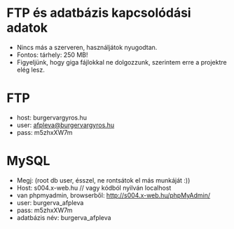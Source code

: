 # FTP és adatbázis kapcsolódási adatok

- Nincs más a szerveren, használjátok nyugodtan.
- Fontos: tárhely: 250 MB!
- Figyeljünk, hogy giga fájlokkal ne dolgozzunk, szerintem erre a projektre elég lesz.

# FTP

- host: burgervargyros.hu
- user: afpleva@burgervargyros.hu
- pass: m5zhxXW7m

# MySQL

- Megj: (root db user, ésszel, ne rontsátok el más munkáját :))
- Host: s004.x-web.hu  // vagy kódból nyilván localhost
- van phpmyadmin, browserből: http://s004.x-web.hu/phpMyAdmin/
- user: burgerva_afpleva
- pass: m5zhxXW7m
- adatbázis név: burgerva_afpleva